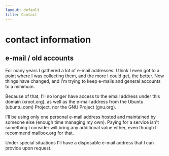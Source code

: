 ```yaml
---
layout: default
title: Contact
---
```


# contact information

## e-mail / old accounts

For many years I gathered a lot of e-mail addresses. I think I even got to a point where I was collecting them, and the more I could get, the better. Now things have changed, and I'm trying to keep e-mails and general accounts to a minimum.

Because of that, I'll no longer have access to the email address under this domain (xroot.org), as well as the e-mail address from the Ubuntu (ubuntu.com) Project, nor the GNU Project (gnu.org).

I'll be using only one personal e-mail address hosted and maintained by someone else (enough time managing my own). Paying for a service isn't something I consider will bring any additional value either, even though I recommend mailbox.org for that.

Under special situations I'll have a disposable e-mail address that I can provide upon request.
